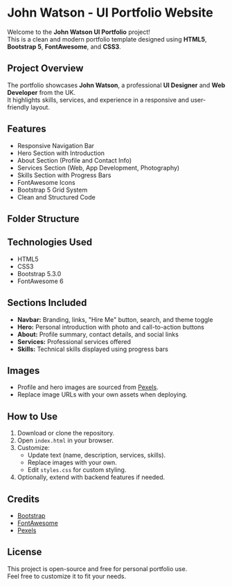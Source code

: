 # John Watson - UI Portfolio Website

Welcome to the **John Watson UI Portfolio** project!  
This is a clean and modern portfolio template designed using **HTML5**, **Bootstrap 5**, **FontAwesome**, and **CSS3**.

## Project Overview

The portfolio showcases **John Watson**, a professional **UI Designer** and **Web Developer** from the UK.  
It highlights skills, services, and experience in a responsive and user-friendly layout.

## Features

- Responsive Navigation Bar
- Hero Section with Introduction
- About Section (Profile and Contact Info)
- Services Section (Web, App Development, Photography)
- Skills Section with Progress Bars
- FontAwesome Icons
- Bootstrap 5 Grid System
- Clean and Structured Code

## Folder Structure


## Technologies Used

- HTML5
- CSS3
- Bootstrap 5.3.0
- FontAwesome 6

## Sections Included

- **Navbar:** Branding, links, "Hire Me" button, search, and theme toggle
- **Hero:** Personal introduction with photo and call-to-action buttons
- **About:** Profile summary, contact details, and social links
- **Services:** Professional services offered
- **Skills:** Technical skills displayed using progress bars

## Images

- Profile and hero images are sourced from [Pexels](https://www.pexels.com/).
- Replace image URLs with your own assets when deploying.

## How to Use

1. Download or clone the repository.
2. Open `index.html` in your browser.
3. Customize:
   - Update text (name, description, services, skills).
   - Replace images with your own.
   - Edit `styles.css` for custom styling.
4. Optionally, extend with backend features if needed.

## Credits

- [Bootstrap](https://getbootstrap.com/)
- [FontAwesome](https://fontawesome.com/)
- [Pexels](https://www.pexels.com/)

## License

This project is open-source and free for personal portfolio use.  
Feel free to customize it to fit your needs.
